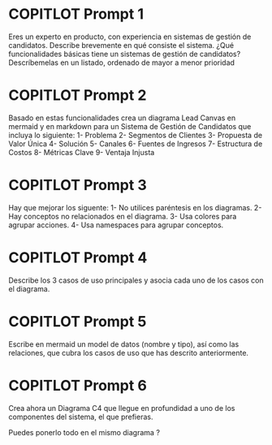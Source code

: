 # COPITLOT Prompt 1

Eres un experto en producto, con experiencia en sistemas de gestión de candidatos.
Describe brevemente en qué consiste el sistema.
¿Qué funcionalidades básicas tiene un sistemas de gestión de candidatos?
Descríbemelas en un listado, ordenado de mayor a menor prioridad

# COPITLOT Prompt 2
Basado en estas funcionalidades crea un diagrama Lead Canvas en mermaid y en markdown para un Sistema de Gestión de Candidatos que incluya lo siguiente:
1- Problema
2- Segmentos de Clientes
3- Propuesta de Valor Única
4- Solución
5- Canales
6- Fuentes de Ingresos
7- Estructura de Costos
8- Métricas Clave
9- Ventaja Injusta


# COPITLOT Prompt 3
Hay que mejorar los siguente:
1- No utilices paréntesis en los diagramas.
2- Hay conceptos no relacionados en el diagrama.
3- Usa colores para agrupar acciones.
4- Usa namespaces para agrupar conceptos.

# COPITLOT Prompt 4
Describe los 3 casos de uso principales y asocia cada uno de los casos con el diagrama.

# COPITLOT Prompt 5
Escribe en mermaid un model de datos (nombre y tipo), así como las relaciones, que cubra los casos de uso que has descrito anteriormente.


# COPITLOT Prompt 6
Crea ahora un Diagrama C4 que llegue en profundidad a uno de los componentes del sistema, el que prefieras.

Puedes ponerlo todo en el mismo diagrama ?